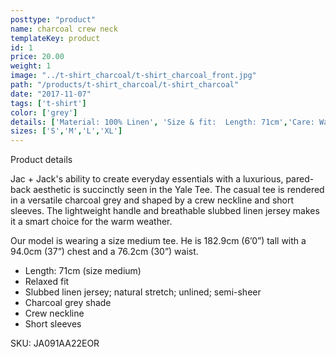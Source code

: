 ```yaml
---
posttype: "product"
name: charcoal crew neck
templateKey: product
id: 1
price: 20.00
weight: 1
image: "../t-shirt_charcoal/t-shirt_charcoal_front.jpg"
path: "/products/t-shirt_charcoal/t-shirt_charcoal"
date: "2017-11-07"
tags: ['t-shirt']
color: ['grey']
details: ['Material: 100% Linen', 'Size & fit:  Length: 71cm','Care: Warm machine wash. Do not tumble dry.']
sizes: ['S','M','L','XL']
---
```


<!-- ![alt text](/products/black_100_polo/black_100_polo.jpg) -->







Product details

Jac + Jack's ability to create everyday essentials with a luxurious, pared-back aesthetic is succinctly seen in the Yale Tee. The casual tee is rendered in a versatile charcoal grey and shaped by a crew neckline and short sleeves. The lightweight handle and breathable slubbed linen jersey makes it a smart choice for the warm weather.

Our model is wearing a size medium tee. He is 182.9cm (6’0”) tall with a 94.0cm (37”) chest and a 76.2cm (30”) waist.

- Length: 71cm (size medium)
- Relaxed fit
- Slubbed linen jersey; natural stretch; unlined; semi-sheer
- Charcoal grey shade
- Crew neckline
- Short sleeves

SKU: JA091AA22EOR





